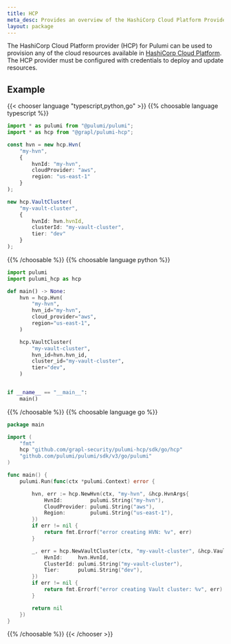 ```yaml
---
title: HCP
meta_desc: Provides an overview of the HashiCorp Cloud Platform Provider for Pulumi.
layout: package
---
```


The HashiCorp Cloud Platform provider (HCP) for Pulumi can be used to
provision any of the cloud resources available in [HashiCorp Cloud
Platform](https://www.hashicorp.com/cloud-platform). The HCP provider
must be configured with credentials to deploy and update resources.

## Example

{{< chooser language "typescript,python,go" >}}
{{% choosable language typescript %}}

```typescript
import * as pulumi from "@pulumi/pulumi";
import * as hcp from "@grapl/pulumi-hcp";

const hvn = new hcp.Hvn(
    "my-hvn",
    {
        hvnId: "my-hvn",
        cloudProvider: "aws",
        region: "us-east-1"
    }
);

new hcp.VaultCluster(
    "my-vault-cluster",
    {
        hvnId: hvn.hvnId,
        clusterId: "my-vault-cluster",
        tier: "dev"
    }
);
```

{{% /choosable %}}
{{% choosable language python %}}

```python
import pulumi
import pulumi_hcp as hcp

def main() -> None:
    hvn = hcp.Hvn(
        "my-hvn",
        hvn_id="my-hvn",
        cloud_provider="aws",
        region="us-east-1",
    )

    hcp.VaultCluster(
        "my-vault-cluster",
        hvn_id=hvn.hvn_id,
        cluster_id="my-vault-cluster",
        tier="dev",
    )


if __name__ == "__main__":
    main()
```

{{% /choosable %}}
{{% choosable language go %}}

```go
package main

import (
    "fmt"
    hcp "github.com/grapl-security/pulumi-hcp/sdk/go/hcp"
    "github.com/pulumi/pulumi/sdk/v3/go/pulumi"
)

func main() {
    pulumi.Run(func(ctx *pulumi.Context) error {

        hvn, err := hcp.NewHvn(ctx, "my-hvn", &hcp.HvnArgs{
            HvnId:         pulumi.String("my-hvn"),
            CloudProvider: pulumi.String("aws"),
            Region:        pulumi.String("us-east-1"),
        })
        if err != nil {
            return fmt.Errorf("error creating HVN: %v", err)
        }

        _, err = hcp.NewVaultCluster(ctx, "my-vault-cluster", &hcp.VaultClusterArgs{
            HvnId:     hvn.HvnId,
            ClusterId: pulumi.String("my-vault-cluster"),
            Tier:      pulumi.String("dev"),
        })
        if err != nil {
            return fmt.Errorf("error creating Vault cluster: %v", err)
        }

        return nil
    })
}
```

{{% /choosable %}}
{{< /chooser >}}

